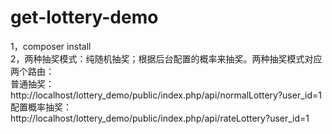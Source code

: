 # get-lottery-demo

1，composer install  
2，两种抽奖模式：纯随机抽奖；根据后台配置的概率来抽奖。两种抽奖模式对应两个路由：  
普通抽奖：http://localhost/lottery_demo/public/index.php/api/normalLottery?user_id=1  
配置概率抽奖：http://localhost/lottery_demo/public/index.php/api/rateLottery?user_id=1
